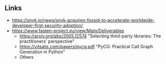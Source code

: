 ## Links

- https://snyk.io/news/snyk-acquires-fossid-to-accelerate-worldwide-developer-first-security-adoption/
- https://www.fasten-project.eu/view/Main/Deliverables
	- https://arxiv.org/abs/2005.12574 "Selecting third-party libraries: The practitioners' perspective"
	- https://vitsalis.com/papers/pycg.pdf "PyCG: Practical Call Graph Generation in Python"
	- Others
